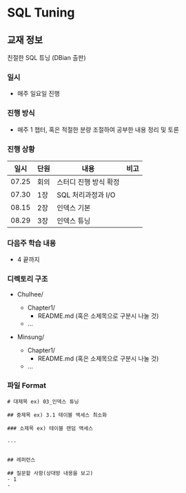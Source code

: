 # SQL Tuning

## 교재 정보

친절한 SQL 튜닝 (DBian 출판)

### 일시

* 매주 일요일 진행



### 진행 방식

* 매주 1 챕터, 혹은 적절한 분량 조절하여 공부한 내용 정리 및 토론



### 진행 상황

| 일시  | 단원 | 내용                  | 비고 |
| ----- | ---- | --------------------- | ---- |
| 07.25 | 회의 | 스터디 진행 방식 확정 |      |
| 07.30 | 1장  | SQL 처리과정과 I/O    |      |
| 08.15 | 2장  | 인덱스 기본           |      |
| 08.29 | 3장  | 인덱스 튜닝           |      |



### 다음주 학습 내용

* 4 끝까지



### 디렉토리 구조

- Chulhee/
  * Chapter1/
    * README.md (혹은 소제목으로 구분시 나눌 것)
  * ...

- Minsung/
  - Chapter1/
    - README.md (혹은 소제목으로 구분시 나눌 것)
  - ...





### 파일 Format

```
# 대제목 ex) 03_인덱스 튜닝

## 중제목 ex) 3.1 테이블 액세스 최소화

### 소제목 ex) 테이블 랜덤 액세스

...


## 레퍼런스

## 질문할 사항(상대방 내용을 보고)
- 1
- 
```